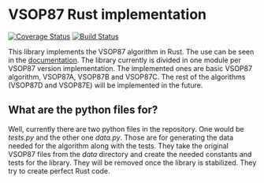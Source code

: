 # VSOP87 Rust implementation #
[![Coverage Status](https://coveralls.io/repos/Razican/vsop87-rs/badge.svg?branch=develop&service=github)](https://coveralls.io/github/Razican/vsop87-rs?branch=develop)
[![Build Status](https://travis-ci.org/Razican/vsop87-rs.svg?branch=develop)](https://travis-ci.org/Razican/vsop87-rs)

This library implements the VSOP87 algorithm in Rust. The use can be seen in the
[documentation](http://razican.github.io/vsop87-rs). The library currently is divided in one module
per VSOP87 version implementation. The implemented ones are basic VSOP87 algorithm, VSOP87A, VSOP87B
and VSOP87C. The rest of the algorithms (VSOP87D and VSOP87E) will be implemented in the future.

## What are the python files for? ##

Well, currently there are two python files in the repository. One would be *tests.py* and the other
one *data.py*. Those are for generating the data needed for the algorithm along with the tests. They
take the original VSOP87 files from the *data* directory and create the needed constants and tests
for the library. They will be removed once the library is stabilized. They try to create perfect
Rust code.
